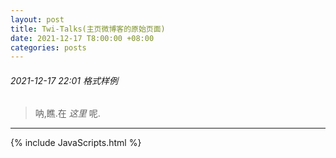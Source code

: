 ```yaml
---
layout: post
title: Twi-Talks(主页微博客的原始页面)
date: 2021-12-17 T8:00:00 +08:00
categories: posts
---
```


<div id="TTalks-top"></div>

###### 2021-12-17 22:01 格式样例
> 呐,瞧.在 _这里_ 呢.  
* * *  

{% include JavaScripts.html %}
